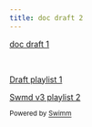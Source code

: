 ```yaml
---
title: doc draft 2
---
```

<SwmLink doc-title="doc draft 1">[doc draft 1](/.swm/doc-draft-1.apdmznct.sw.md)</SwmLink>

&nbsp;

<SwmLink doc-title="Draft playlist 1">[Draft playlist 1](/.swm/draft-playlist-1.brznjj9k.pl.sw.md)</SwmLink>

<SwmLink doc-title="Swmd v3 playlist 2">[Swmd v3 playlist 2](/.swm/swmd-v3-playlist-2.0dcjpek2.pl.sw.md)</SwmLink>

<SwmMeta version="3.0.0" repo-id="Z2l0aHViJTNBJTNBc3ItZXh0ZW5zaW9uJTNBJTNBZG91ZWs="><sup>Powered by [Swimm](http://localhost:5000/)</sup></SwmMeta>
